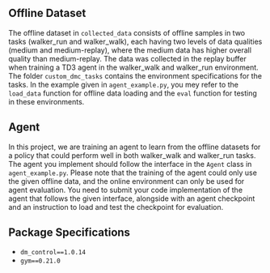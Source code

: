 ## Offline Dataset

The offline dataset in `collected_data` consists of offline samples in two tasks (walker_run and walker_walk), each having two levels of data qualities (medium and medium-replay), where the medium data has higher overall quality than medium-replay. The data was collected in the replay buffer when training a TD3 agent in the walker_walk and walker_run environment. The folder `custom_dmc_tasks` contains the environment specifications for the tasks. In the example given in `agent_example.py`, you mey refer to the `load_data` function for offline data loading and the `eval` function for testing in these environments.

## Agent

In this project, we are training an agent to learn from the offline datasets for a policy that could perform well in both walker_walk and walker_run tasks. The agent you implement should follow the interface in the `Agent` class in `agent_example.py`. Please note that the training of the agent could only use the given offline data, and the online environment can only be used for agent evaluation. You need to submit your code implementation of the agent that follows the given interface, alongside with an agent checkpoint and an instruction to load and test the checkpoint for evaluation.

## Package Specifications

- `dm_control==1.0.14`
- `gym==0.21.0`